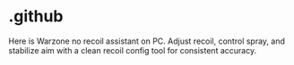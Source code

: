 # .github
Here is Warzone no recoil assistant on PC. Adjust recoil, control spray, and stabilize aim with a clean recoil config tool for consistent accuracy.
